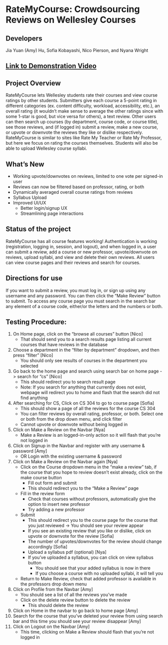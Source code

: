 # RateMyCourse: Crowdsourcing Reviews on Wellesley Courses
## Developers
Jia Yuan (Amy) Hu, Sofia Kobayashi, Nico Pierson, and Nyana Wright

## [Link to Demonstration Video](https://drive.google.com/file/d/1pyZEbWsQNXyZpiFgnExQcneoWgqs16VS/view?usp=sharing)

## Project Overview
RateMyCourse lets Wellesley students rate their courses and view course ratings by other students. Submitters give each course a 5-point rating in different categories (ex. content difficulty, workload, accessibility, etc.), an overall rating (it wouldn’t make sense to average the other ratings since with some 1-star is good, but vice versa for others), a text review. Other users can then search up courses (by department, course code, or course title), see those reviews, and (if logged in) submit a review, make a new course, or upvote or downvote the reviews they like or dislike respectively. RateMyCourse is similar to sites like Rate My Teacher or Rate My Professor, but here we focus on rating the courses themselves. Students will also be able to upload Wellesley course syllabi. 

## What’s New
- Working upvote/downvotes on reviews, limited to one vote per signed-in user
- Reviews can now be filtered based on professor, rating, or both
- Dynamically averaged overall course ratings from reviews
- Syllabus Upload
- Improved UI/UX
    - Better login/signup UX
    - Streamlining page interactions

## Status of the project
RateMyCourse has all course features working! Authentication is working (registration, logging in, session, and logout), and when logged in, a user can submit a review, add a course or new professor, upvote/downvote on reviews, upload syllabi, and view and delete their own reviews. All users can view course pages and their reviews and search for courses.

## Directions for use
If you want to submit a review, you must log in, or sign up using any username and any password. You can then click the “Make Review” button to submit. To access any course page you must search in the search bar any element of a course code, either/or the letters and the numbers or both. 

## Testing Procedure:
1. On Home page, click on the “browse all courses” button [Nico]
    - That should send you to a search results page listing all current courses that have reviews in the database
2. Choose a department in the “filter by department” dropdown, and then press “filter” [Nico]
    - You should only see results of courses in the department you selected
3. Go back to the home page and search using search bar on home page -> search for “cs” [Nico]
    - This should redirect you to search result page
    - Note: If you search for anything that currently does not exist, webpage will redirect you to home and flash that the search did not find anything
4. After searching for CS, Click on CS 304 to go to course page [Sofia]
    - This should show a page of all the reviews for the course CS 304
    - You can filter reviews by overall rating, professor, or both. Select one or both from the drop down menu, and click filter
    - Cannot upvote or downvote without being logged in
5. Click on Make a Review on the Navbar [Nya]
    - Make a Review is an logged-in-only action so it will flash that you’re not logged in
6. Click on Signup in the Navbar and register with any username & password [Amy]
    - OR Login with the existing username & password
7. Click on Make a Review on the Navbar again [Nya]
    - Click on the Course dropdown menu in the “make a review” tab, if the course that you hope to review doesn’t exist already, click on the make course button
        - Fill out form and submit
        - This should redirect you to the “Make a Review” page
    - Fill in the review form
        - Check that courses without professors, automatically give the option to insert new professor
        - Try adding a new professor
     - Submit
        - This should redirect you to the course page for the course that you just reviewed -> You should see your review appear
        - If you see an existing review that you like or dislike, click on upvote or downvote for the review [Sofia]
        - The number of upvotes/downvotes for the review should change accordingly [Sofia]
        - Upload a syllabus pdf (optional) [Nya]
        - If you’ve uploaded a syllabus, you can click on view syllabus button
            - You should see that your added syllabus is now in there
            - If you choose a course with no uploaded syllabi, it will tell you
    - Return to Make Review, check that added professor is available in the professors drop down menu
8. Click on Profile from the Navbar [Amy]
    - You should see a list of all the reviews you’ve made
    - Click on the delete review button to delete the review
        - This should delete the review
9. Click on Home in the navbar to go back to home page [Amy]
10. Search for the course that you’ve deleted your review from using search bar and this time you should see your review disappear [Amy]
11. Click on Logout on the Navbar [Amy]
    - This time, clicking on Make a Review should flash that you’re not logged in


